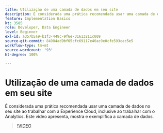 ```yaml
---
title: Utilização de uma camada de dados em seu site
description: É considerada uma prática recomendada usar uma camada de dados em seu site ao trabalhar com a Experience Cloud, inclusive ao trabalhar com o Adobe Analytics. Este vídeo apresenta, mostra e exemplifica a camada de dados.
feature: Implementation Basics
kt: 3585
role: Developer, Data Engineer
level: Beginner
exl-id: a357b5a9-b1f3-449c-9f6e-31613211c009
source-git-commit: 84984ad9bf65cfc69117e40ac0e0cfe503cac5e5
workflow-type: tm+mt
source-wordcount: '93'
ht-degree: 100%

---
```


# Utilização de uma camada de dados em seu site

É considerada uma prática recomendada usar uma camada de dados no seu site ao trabalhar com a Experience Cloud, inclusive ao trabalhar com o Analytics. Este vídeo apresenta, mostra e exemplifica a camada de dados.

>[!VIDEO](https://video.tv.adobe.com/v/28775/?quality=12&learn=on)
